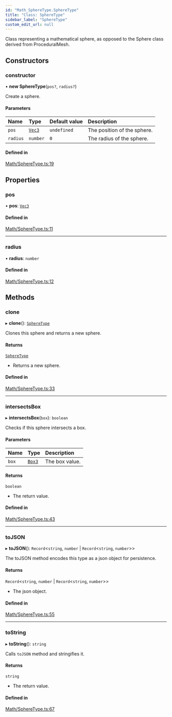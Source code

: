 ```yaml
---
id: "Math_SphereType.SphereType"
title: "Class: SphereType"
sidebar_label: "SphereType"
custom_edit_url: null
---
```




Class representing a mathematical sphere, as opposed to the Sphere class derived from ProceduralMesh.

## Constructors

### constructor

• **new SphereType**(`pos?`, `radius?`)

Create a sphere.

#### Parameters

| Name | Type | Default value | Description |
| :------ | :------ | :------ | :------ |
| `pos` | [`Vec3`](Math_Vec3.Vec3) | `undefined` | The position of the sphere. |
| `radius` | `number` | `0` | The radius of the sphere. |

#### Defined in

[Math/SphereType.ts:19](https://github.com/ZeaInc/zea-engine/blob/87b3133d3/src/Math/SphereType.ts#L19)

## Properties

### pos

• **pos**: [`Vec3`](Math_Vec3.Vec3)

#### Defined in

[Math/SphereType.ts:11](https://github.com/ZeaInc/zea-engine/blob/87b3133d3/src/Math/SphereType.ts#L11)

___

### radius

• **radius**: `number`

#### Defined in

[Math/SphereType.ts:12](https://github.com/ZeaInc/zea-engine/blob/87b3133d3/src/Math/SphereType.ts#L12)

## Methods

### clone

▸ **clone**(): [`SphereType`](Math_SphereType.SphereType)

Clones this sphere and returns a new sphere.

#### Returns

[`SphereType`](Math_SphereType.SphereType)

- Returns a new sphere.

#### Defined in

[Math/SphereType.ts:33](https://github.com/ZeaInc/zea-engine/blob/87b3133d3/src/Math/SphereType.ts#L33)

___

### intersectsBox

▸ **intersectsBox**(`box`): `boolean`

Checks if this sphere intersects a box.

#### Parameters

| Name | Type | Description |
| :------ | :------ | :------ |
| `box` | [`Box3`](Math_Box3.Box3) | The box value. |

#### Returns

`boolean`

- The return value.

#### Defined in

[Math/SphereType.ts:43](https://github.com/ZeaInc/zea-engine/blob/87b3133d3/src/Math/SphereType.ts#L43)

___

### toJSON

▸ **toJSON**(): `Record`<`string`, `number` \| `Record`<`string`, `number`\>\>

The toJSON method encodes this type as a json object for persistence.

#### Returns

`Record`<`string`, `number` \| `Record`<`string`, `number`\>\>

- The json object.

#### Defined in

[Math/SphereType.ts:55](https://github.com/ZeaInc/zea-engine/blob/87b3133d3/src/Math/SphereType.ts#L55)

___

### toString

▸ **toString**(): `string`

Calls `toJSON` method and stringifies it.

#### Returns

`string`

- The return value.

#### Defined in

[Math/SphereType.ts:67](https://github.com/ZeaInc/zea-engine/blob/87b3133d3/src/Math/SphereType.ts#L67)

